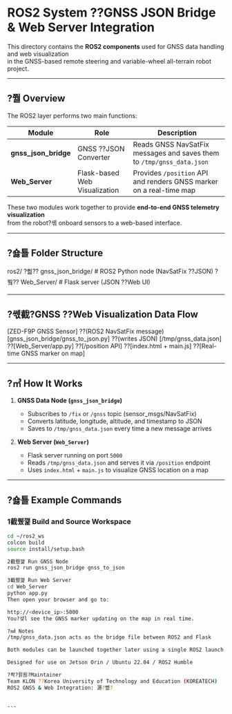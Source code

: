 ﻿# ROS2 System ??GNSS JSON Bridge & Web Server Integration

This directory contains the **ROS2 components** used for GNSS data handling and web visualization  
in the GNSS-based remote steering and variable-wheel all-terrain robot project.

---

## ?쭬 Overview

The ROS2 layer performs two main functions:

| Module | Role | Description |
|---------|------|-------------|
| **gnss_json_bridge** | GNSS ??JSON Converter | Reads GNSS NavSatFix messages and saves them to `/tmp/gnss_data.json` |
| **Web_Server** | Flask-based Web Visualization | Provides `/position` API and renders GNSS marker on a real-time map |

These two modules work together to provide **end-to-end GNSS telemetry visualization**  
from the robot?셲 onboard sensors to a web-based interface.

---

## ?숋툘 Folder Structure

ros2/
?쒋?? gnss_json_bridge/ # ROS2 Python node (NavSatFix ??JSON)
?붴?? Web_Server/ # Flask server (JSON ??Web UI)


---

## ?쎇截?GNSS ??Web Visualization Data Flow

[ZED-F9P GNSS Sensor]
??(ROS2 NavSatFix message)
[gnss_json_bridge/gnss_to_json.py]
??(writes JSON)
[/tmp/gnss_data.json]
??[Web_Server/app.py]
??[/position API]
??[index.html + main.js]
??[Real-time GNSS marker on map]


---

## ?㎥ How It Works

1. **GNSS Data Node (`gnss_json_bridge`)**
   - Subscribes to `/fix` or `/gnss` topic (sensor_msgs/NavSatFix)
   - Converts latitude, longitude, altitude, and timestamp to JSON
   - Saves to `/tmp/gnss_data.json` every time a new message arrives

2. **Web Server (`Web_Server`)**
   - Flask server running on port `5000`
   - Reads `/tmp/gnss_data.json` and serves it via `/position` endpoint
   - Uses `index.html` + `main.js` to visualize GNSS location on a map

---

## ?숋툘 Example Commands

### 1截뤴깵 Build and Source Workspace
```bash
cd ~/ros2_ws
colcon build
source install/setup.bash

2截뤴깵 Run GNSS Node
ros2 run gnss_json_bridge gnss_to_json

3截뤴깵 Run Web Server
cd Web_Server
python app.py
Then open your browser and go to:

http://<device_ip>:5000
You?셪l see the GNSS marker updating on the map in real time.

?㎟ Notes
/tmp/gnss_data.json acts as the bridge file between ROS2 and Flask

Both modules can be launched together later using a single ROS2 launch file

Designed for use on Jetson Orin / Ubuntu 22.04 / ROS2 Humble

?뫅?랅윊?Maintainer
Team KLON ??Korea University of Technology and Education (KOREATECH)
ROS2 GNSS & Web Integration: 源?뺤?


---

